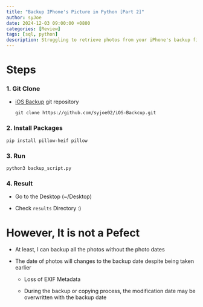 ```yaml
---
title: "Backup IPhone's Picture in Python [Part 2]"
author: syJoe
date: 2024-12-03 09:00:00 +0800
categories: [Review]
tags: [sql, python]
description: Struggling to retrieve photos from your iPhone's backup files? Learn how to efficiently extract and organize images using a powerful Python! Whether you're downgrading your iOS version or need to save specific photos, this step-by-step guide is tailored to help you handle iOS backup files
---
```

# Steps

### 1. Git Clone

- [iOS Backup](https://github.com/syjoe02/iOS-Backcup) git repository

    ```cli
    git clone https://github.com/syjoe02/iOS-Backcup.git
    ```

### 2. Install Packages

```cli
pip install pillow-heif pillow
```

### 3. Run

```cli
python3 backup_script.py
```

### 4. Result

- Go to the Desktop (~/Desktop)

- Check `results` Directory :\)

# However, It is not a Pefect

- At least, I can backup all the photos without the photo dates

- The date of photos will changes to the backup date despite being taken earlier

    - Loss of EXIF Metadata

    - During the backup or copying process, the modification date may be overwritten with the backup date
